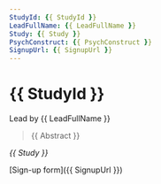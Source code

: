 ```yaml
---
StudyId: {{ StudyId }}
LeadFullName: {{ LeadFullName }}
Study: {{ Study }}
PsychConstruct: {{ PsychConstruct }}
SignupUrl: {{ SignupUrl }}
---
```


# {{ StudyId }}

Lead by {{ LeadFullName }}

> {{ Abstract }}

<i>{{ Study }}</i>

[Sign-up form]({{ SignupUrl }})